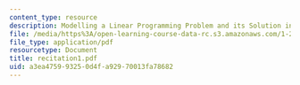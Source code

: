 ```yaml
---
content_type: resource
description: Modelling a Linear Programming Problem and its Solution in Excel.
file: /media/https%3A/open-learning-course-data-rc.s3.amazonaws.com/1-224j-carrier-systems-fall-2003/a3ea475993250d4fa92970013fa78682_recitation1.pdf
file_type: application/pdf
resourcetype: Document
title: recitation1.pdf
uid: a3ea4759-9325-0d4f-a929-70013fa78682
---
```

